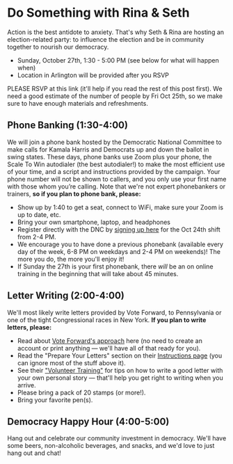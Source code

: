 # Do Something with Rina & Seth
Action is the best antidote to anxiety. That's why Seth & Rina are hosting an election-related party: to influence the election and be in community together to nourish our democracy. 

- Sunday, October 27th, 1:30 - 5:00 PM (see below for what will happen when)
- Location in Arlington will be provided after you RSVP

PLEASE RSVP at this link (it'll help if you read the rest of this post first). We need a good estimate of the number of people by Fri Oct 25th, so we make sure to have enough materials and refreshments.
## Phone Banking (1:30-4:00)
We will join a phone bank hosted by the Democratic National Committee to make calls for Kamala Harris and Democrats up and down the ballot in swing states. These days, phone banks use Zoom plus your phone, the Scale To Win autodialer (the best autodialer!) to make the most efficient use of your time, and a script and instructions provided by the campaign. Your phone number will not be shown to callers, and you only use your first name with those whom you’re calling. Note that we're not expert phonebankers or trainers, **so if you plan to phone bank, please:**

- Show up by 1:40 to get a seat, connect to WiFi, make sure your Zoom is up to date, etc.
- Bring your own smartphone, laptop, and headphones  
- Register directly with the DNC by [signing up here](https://events.democrats.org/event/569897/) for the Oct 24th shift from 2-4 PM.
- We encourage you to have done a previous phonebank (available every day of the week, 6-8 PM on weekdays and 2-4 PM on weekends)! The more you do, the more you'll enjoy it!
- If Sunday the 27th is your first phonebank, there _will_ be an on online training in the beginning that will take about 45 minutes.
## Letter Writing (2:00-4:00)
We'll most likely write letters provided by Vote Forward, to Pennsylvania or one of the tight Congressional races in New York. **If you plan to write letters, please:** 

- Read about [Vote Forward's approach](https://votefwd.org/about-us) here (no need to create an account or print anything — we'll have all of that ready for you).
- Read the "Prepare Your Letters" section on their [Instructions page](https://votefwd.org/instructions#prepare-your-letters) (you can ignore most of the stuff above it).
- See their ["Volunteer Training"](https://votefwd.org/posts/Building-Your-Personal-Story) for tips on how to write a good letter with your own personal story — that'll help you get right to writing when you arrive. 
- Please bring a pack of 20 stamps (or more!).
- Bring your favorite pen(s).
## Democracy Happy Hour (4:00-5:00)
Hang out and celebrate our community investment in democracy. We'll have some beers, non-alcoholic beverages, and snacks, and we'd love to just hang out and chat!